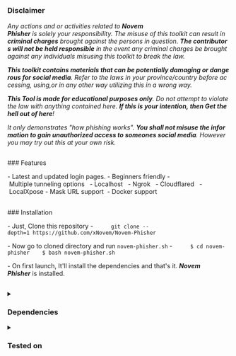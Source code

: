 <!-- Novem Phisher --> 
 ## 
  
 <h3><p align="center">Disclaimer</p></h3> 
  
 <i>Any actions and or activities related to <b>Novem Phisher</b> is solely your responsibility. The misuse of this toolkit can result in <b>criminal charges</b> brought against the persons in question. <b>The contributors will not be held responsible</b> in the event any criminal charges be brought against any individuals misusing this toolkit to break the law. 
  
 <b>This toolkit contains materials that can be potentially damaging or dangerous for social media</b>. Refer to the laws in your province/country before accessing, using,or in any other way utilizing this in a wrong way. 
  
 <b>This Tool is made for educational purposes only</b>. Do not attempt to violate the law with anything contained here. <b>If this is your intention, then Get the hell out of here</b>! 
  
 It only demonstrates "how phishing works". <b>You shall not misuse the information to gain unauthorized access to someones social media</b>. However you may try out this at your own risk.</i> 
  
 ## 
  
 ### Features 
  
 - Latest and updated login pages. 
 - Beginners friendly 
 - Multiple tunneling options 
   - Localhost 
   - Ngrok 
   - Cloudflared 
   - LocalXpose 
 - Mask URL support  
 - Docker support 
  
 ## 
  
 ### Installation 
  
 - Just, Clone this repository - 
   ``` 
   git clone --depth=1 https://github.com/xNovem/Novem-Phisher
   ``` 
  
 - Now go to cloned directory and run `novem-phisher.sh` - 
   ``` 
   $ cd novem-phisher 
   $ bash novem-phisher.sh 
   ``` 
  
 - On first launch, It'll install the dependencies and that's it. ***Novem Phisher*** is installed. 
  
 ## 
  
 
  
 <details> 
   <summary><h3>Dependencies</h3></summary> 
  
 <b>Novem Phisher</b> requires following programs to run properly -  
 - `git` 
 - `curl` 
 - `php` 
  
 > All the dependencies will be installed automatically when you run **Novem Phisher** for the first time. 
 </details> 
  
 <details> 
   <summary><h3>Tested on</h3></summary> 
  
 - **Ubuntu** 
 - **Debian** 
 - **Arch** 
 - **Manjaro** 
 - **Fedora** 
 - **Termux**
 - **Linux**
 </details> 
  
 ## 
 
